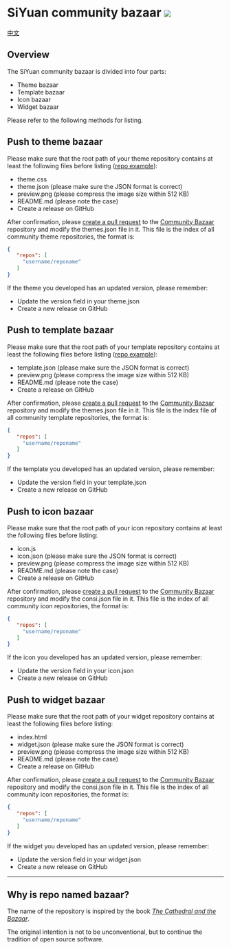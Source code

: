 # SiYuan community bazaar <a title="Hits" target="_blank" href="https://github.com/siyuan-note/bazaar"><img src="https://hits.b3log.org/siyuan-note/bazaar.svg"></a>

[中文](https://github.com/siyuan-note/bazaar/blob/main/README_zh_CN.md)

## Overview

The SiYuan community bazaar is divided into four parts:

* Theme bazaar
* Template bazaar
* Icon bazaar
* Widget bazaar

Please refer to the following methods for listing.

## Push to theme bazaar

Please make sure that the root path of your theme repository contains at least the following files before listing ([repo example](https://github.com/88250/Comfortably-Numb)):

* theme.css
* theme.json (please make sure the JSON format is correct)
* preview.png (please compress the image size within 512 KB)
* README.md (please note the case)
* Create a release on GitHub

After confirmation, please [create a pull request](https://docs.github.com/en/free-pro-team@latest/github/collaborating-with-issues-and-pull-requests/creating-a-pull-request) to the [Community Bazaar](https://github.com/siyuan-note/bazaar) repository and modify the themes.json file in it. This file is the index of all community theme repositories, the format is:

```json
{
   "repos": [
     "username/reponame"
   ]
}
```

If the theme you developed has an updated version, please remember:

* Update the version field in your theme.json
* Create a new release on GitHub

## Push to template bazaar

Please make sure that the root path of your template repository contains at least the following files before listing ([repo example](https://github.com/88250/November-Rain)):

* template.json (please make sure the JSON format is correct)
* preview.png (please compress the image size within 512 KB)
* README.md (please note the case)
* Create a release on GitHub

After confirmation, please [create a pull request](https://docs.github.com/en/free-pro-team@latest/github/collaborating-with-issues-and-pull-requests/creating-a-pull-request) to the [Community Bazaar](https://github.com/siyuan-note/bazaar) repository and modify the themes.json file in it. This file is the index file of all community template repositories, the format is:

```json
{
   "repos": [
     "username/reponame"
   ]
}
```

If the template you developed has an updated version, please remember:

* Update the version field in your template.json
* Create a new release on GitHub

## Push to icon bazaar

Please make sure that the root path of your icon repository contains at least the following files before listing:

* icon.js
* icon.json (please make sure the JSON format is correct)
* preview.png (please compress the image size within 512 KB)
* README.md (please note the case)
* Create a release on GitHub

After confirmation, please [create a pull request](https://docs.github.com/en/free-pro-team@latest/github/collaborating-with-issues-and-pull-requests/creating-a-pull-request) to the [Community Bazaar](https://github.com/siyuan-note/bazaar) repository and modify the consi.json file in it. This file is the index of all community icon repositories, the format is:

```json
{
   "repos": [
     "username/reponame"
   ]
}
```

If the icon you developed has an updated version, please remember:

* Update the version field in your icon.json
* Create a new release on GitHub

## Push to widget bazaar

Please make sure that the root path of your widget repository contains at least the following files before listing:

* index.html
* widget.json (please make sure the JSON format is correct)
* preview.png (please compress the image size within 512 KB)
* README.md (please note the case)
* Create a release on GitHub

After confirmation, please [create a pull request](https://docs.github.com/en/free-pro-team@latest/github/collaborating-with-issues-and-pull-requests/creating-a-pull-request) to the [Community Bazaar](https://github.com/siyuan-note/bazaar) repository and modify the consi.json file in it. This file is the index of all community icon repositories, the format is:

```json
{
   "repos": [
     "username/reponame"
   ]
}
```

If the widget you developed has an updated version, please remember:

* Update the version field in your widget.json
* Create a new release on GitHub

---

## Why is repo named bazaar?

The name of the repository is inspired by the book _[The Cathedral and the Bazaar](https://en.wikipedia.org/wiki/The_Cathedral_and_the_Bazaar)_. 

The original intention is not to be unconventional, but to continue the tradition of open source software.
